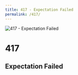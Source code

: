 ```yaml
---
title: 417 - Expectation Failed
permalink: /417/
---
```

![417 - Expectation Failed](http://i.imgur.com/T8R2iqU.jpg)  
# 417  
## Expectation Failed  

